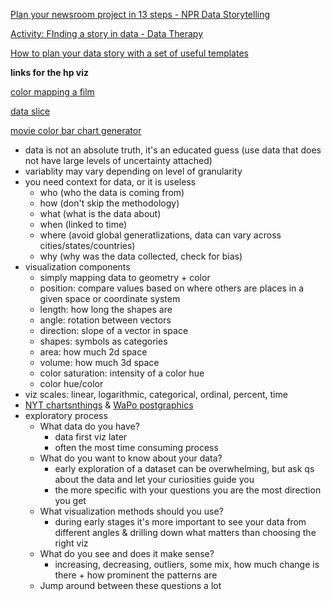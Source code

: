[Plan your newsroom project in 13 steps - NPR Data Storytelling](https://training.npr.org/2016/05/03/plan-your-newsroom-project-in-13-steps-and-with-lots-of-sticky-notes/)

[Activity: FInding a story in data - Data Therapy](https://datatherapy.org/activities/activity-finding-a-story-in-data/)

[How to plan your data story with a set of useful templates](https://medium.com/notes-from-the-classroom/data-story-templates-whats-your-data-driven-story-project-about-816da7929453)


**links for the hp viz**

[color mapping a film](https://andrisgauracs.medium.com/generating-color-palettes-from-movies-with-python-16503077c025)

[data slice](https://medium.com/data-slice)

[movie color bar chart generator](https://gist.github.com/anthony-wang/a067948ad8aa73510562cf9f5bc51d62)




- data is not an absolute truth, it's an educated guess (use data that does not have large levels of uncertainty attached)
- variablity may vary depending on level of granularity
- you need context for data, or it is useless
	- who (who the data is coming from)
	- how (don't skip the methodology)
	- what (what is the data about)
	- when (linked to time)
	- where (avoid global generatlizations, data can vary across cities/states/countries)
	- why (why was the data collected, check for bias)
- visualization components
	- simply mapping data to geometry + color
	- position: compare values based on where others are places in a given space or coordinate system
	- length: how long the shapes are
	- angle: rotation between vectors
	- direction: slope of a vector in space
	- shapes: symbols as categories
	- area: how much 2d space
	- volume: how much 3d space
	- color saturation: intensity of a color hue
	- color hue/color
- viz scales: linear, logarithmic, categorical, ordinal, percent, time
- [NYT chartsnthings](http://chartsnthings.tumblr.com) & [WaPo postgraphics](http://postgraphics.tumblr.com)
- exploratory process
	- What data do you have?
		- data first viz later
		- often the most time consuming process
	- What do you want to know about your data?
		- early exploration of a dataset can be overwhelming, but ask qs about the data and let your curiosities guide you
		- the more specific with your questions you are the most direction you get
	- What visualization methods should you use?
		- during early stages it's more important to see your data from different angles & drilling down what matters than choosing the right viz
	- What do you see and does it make sense?
		- increasing, decreasing, outliers, some mix, how much change is there + how prominent the patterns are
	- Jump around between these questions a lot